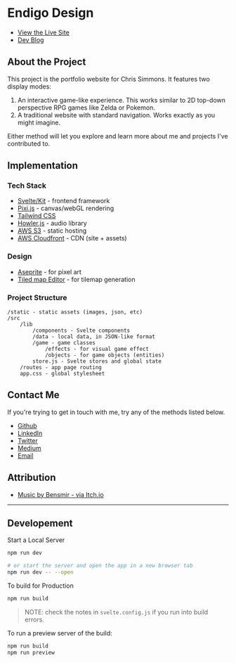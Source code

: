 # Endigo Design

* [View the Live Site](https://endigodesign.com/)
* [Dev Blog](https://medium.com/@endigo9740/my-new-portfolio-d93c2153644b)

## About the Project

This project is the portfolio website for Chris Simmons. It features two display modes:

1. An interactive game-like experience. This works similar to 2D top-down perspective RPG games like Zelda or Pokemon.
2. A traditional website with standard navigation. Works exactly as you might imagine.

Either method will let you explore and learn more about me and projects I've contributed to. 

## Implementation

### Tech Stack

* [Svelte/Kit](https://kit.svelte.dev/) - frontend framework
* [Pixi.js](https://pixijs.com/) - canvas/webGL rendering
* [Tailwind CSS](https://tailwindcss.com/)
* [Howler.js](https://howlerjs.com/) - audio library
* [AWS S3](https://aws.amazon.com/s3/) - static hosting
* [AWS Cloudfront](https://aws.amazon.com/cloudfront/) - CDN (site + assets)

### Design

* [Aseprite](https://www.aseprite.org/) - for pixel art
* [Tiled map Editor](https://www.mapeditor.org/) - for tilemap generation

### Project Structure

```
/static - static assets (images, json, etc)
/src
    /lib
        /components - Svelte components
        /data - local data, in JSON-like format
        /game - game classes
            /effects - for visual game effect
            /objects - for game objects (entities)
        store.js - Svelte stores and global state
    /routes - app page routing
    app.css - global stylesheet
```

## Contact Me

If you're trying to get in touch with me, try any of the methods listed below.

* [Github](https://github.com/endigo9740)
* [LinkedIn](https://www.linkedin.com/in/chris-simmons-8a523a23/)
* [Twitter](https://twitter.com/endigodesign)
* [Medium](https://medium.com/@endigo9740)
* [Email](gundamx9740@gmail.com)

## Attribution

* [Music by Bensmir - via Itch.io](https://bensmir.itch.io/lofi-beats-vol1)

---

## Developement

Start a Local Server

```bash
npm run dev

# or start the server and open the app in a new browser tab
npm run dev -- --open
```

To build for Production

```bash
npm run build
```

> NOTE: check the notes in `svelte.config.js` if you run into build errors.

To run a preview server of the build:

```bash
npm run build
npm run preview
```